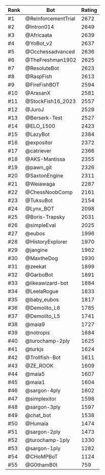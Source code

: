 Rank|Bot|Rating
---|---|---
#1|@ReinforcementTrial|2672
#2|@Intron014|2649
#3|@Africaata|2639
#4|@YoBot_v2|2637
#5|@Occhessadvanced|2636
#6|@TheFreshman1902|2625
#7|@ResoluteBot|2623
#8|@RaspFish|2613
#9|@FireFishBOT|2594
#10|@ArasanX|2581
#11|@StockFish16_2023|2557
#12|@JuroJ|2529
#13|@Berserk-Test|2527
#14|@ELO_1500|2423
#15|@LazyBot|2384
#16|@expositor|2372
#17|@catriever|2366
#18|@AKS-Mantissa|2355
#19|@pawn_git|2326
#20|@SaxtonEngine|2311
#21|@Weiawaga|2287
#22|@ChessNoobComp|2161
#23|@TuksuBot|2154
#24|@Lynx_BOT|2098
#25|@Boris-Trapsky|2031
#26|@simpleEval|2025
#27|@eubos|1996
#28|@HistoryExplorer|1970
#29|@jangine|1962
#30|@MaxtheDog|1930
#31|@zeekat|1899
#32|@GarboBot|1891
#33|@likeawizard-bot|1884
#34|@LeelaRogue|1833
#35|@baby_eubos|1817
#36|@Demolito_L6|1785
#37|@Demolito_L5|1741
#38|@maia9|1727
#39|@notropis|1684
#40|@turochamp-2ply|1625
#41|@turkjs|1624
#42|@Trollfish-Bot|1611
#43|@ZE_ROOK|1609
#44|@maia5|1607
#45|@maia1|1604
#46|@sargon-4ply|1602
#47|@simplexitor|1598
#48|@sargon-3ply|1597
#49|@chat_bot|1538
#50|@Humaia|1474
#51|@sargon-2ply|1473
#52|@turochamp-1ply|1330
#53|@sargon-1ply|1282
#54|@CHoMPBoT|1124
#55|@G0thamB0t|759
